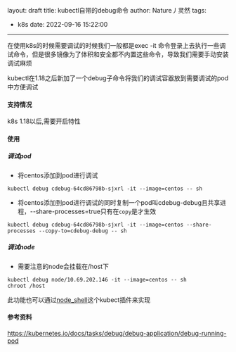 layout: draft
title: kubectl自带的debug命令
author: Nature丿灵然
tags:
  - k8s
date: 2022-09-16 15:22:00
---
在使用k8s的时候需要调试的时候我们一般都是exec -it 命令登录上去执行一些调试命令，但是很多镜像为了体积和安全都不内置这些命令，导致我们需要手动安装调试麻烦

<!--more-->

kubectl在1.18之后新加了一个debug子命令将我们的调试容器放到需要调试的pod中方便调试

#### 支持情况

k8s 1.18以后,需要开启特性

#### 使用

##### 调试pod

- 将centos添加到pod进行调试

```shell
kubectl debug cdebug-64cd86798b-sjxrl -it --image=centos -- sh
```

- 将centos添加到pod进行调试的同时复制一个pod叫cdebug-debug且共享进程，--share-processes=true只有在`copy`是才生效

```shell
kubectl debug cdebug-64cd86798b-sjxrl -it --image=centos --share-processes --copy-to=cdebug-debug -- sh
```

##### 调试node

- 需要注意的node会挂载在/host下

```shell
kubectl debug node/10.69.202.146 -it --image=centos -- sh
chroot /host
```

此功能也可以通过[node_shell](https://github.com/kvaps/kubectl-node-shell)这个kubect插件来实现

#### 参考资料

<https://kubernetes.io/docs/tasks/debug/debug-application/debug-running-pod>
